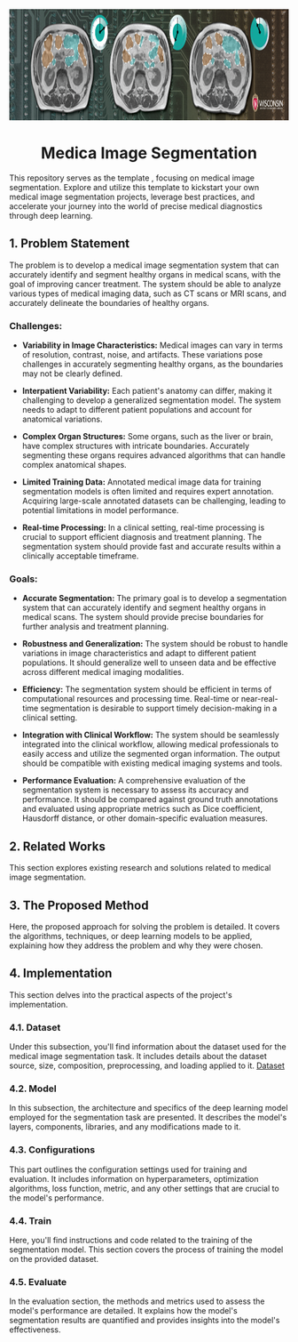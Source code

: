 <div align="center">
  <a href="https://www.kaggle.com/competitions/uw-madison-gi-tract-image-segmentation">
    <img src="cover.png" alt="Logo" width="" height="200">
  </a>

<h1 align="center">Medica Image Segmentation</h1>
</div>

This repository serves as the template , focusing on medical image segmentation. Explore and utilize this template to kickstart your own medical image segmentation projects, leverage best practices, and accelerate your journey into the world of precise medical diagnostics through deep learning.

## 1. Problem Statement
The problem is to develop a medical image segmentation system that can accurately identify and segment healthy organs in medical scans, with the goal of improving cancer treatment. The system should be able to analyze various types of medical imaging data, such as CT scans or MRI scans, and accurately delineate the boundaries of healthy organs.

### Challenges:

* **Variability in Image Characteristics:** Medical images can vary in terms of resolution, contrast, noise, and artifacts. These variations pose challenges in accurately segmenting healthy organs, as the boundaries may not be clearly defined.

* **Interpatient Variability:** Each patient's anatomy can differ, making it challenging to develop a generalized segmentation model. The system needs to adapt to different patient populations and account for anatomical variations.

* **Complex Organ Structures:** Some organs, such as the liver or brain, have complex structures with intricate boundaries. Accurately segmenting these organs requires advanced algorithms that can handle complex anatomical shapes.

* **Limited Training Data:** Annotated medical image data for training segmentation models is often limited and requires expert annotation. Acquiring large-scale annotated datasets can be challenging, leading to potential limitations in model performance.

* **Real-time Processing:** In a clinical setting, real-time processing is crucial to support efficient diagnosis and treatment planning. The segmentation system should provide fast and accurate results within a clinically acceptable timeframe.

### Goals:

* **Accurate Segmentation:** The primary goal is to develop a segmentation system that can accurately identify and segment healthy organs in medical scans. The system should provide precise boundaries for further analysis and treatment planning.

* **Robustness and Generalization:** The system should be robust to handle variations in image characteristics and adapt to different patient populations. It should generalize well to unseen data and be effective across different medical imaging modalities.

* **Efficiency:** The segmentation system should be efficient in terms of computational resources and processing time. Real-time or near-real-time segmentation is desirable to support timely decision-making in a clinical setting.

* **Integration with Clinical Workflow:** The system should be seamlessly integrated into the clinical workflow, allowing medical professionals to easily access and utilize the segmented organ information. The output should be compatible with existing medical imaging systems and tools.

* **Performance Evaluation:** A comprehensive evaluation of the segmentation system is necessary to assess its accuracy and performance. It should be compared against ground truth annotations and evaluated using appropriate metrics such as Dice coefficient, Hausdorff distance, or other domain-specific evaluation measures.

## 2. Related Works
This section explores existing research and solutions related to medical image segmentation. 

## 3. The Proposed Method
Here, the proposed approach for solving the problem is detailed. It covers the algorithms, techniques, or deep learning models to be applied, explaining how they address the problem and why they were chosen.

## 4. Implementation
This section delves into the practical aspects of the project's implementation.

### 4.1. Dataset
Under this subsection, you'll find information about the dataset used for the medical image segmentation task. It includes details about the dataset source, size, composition, preprocessing, and loading applied to it.
[Dataset](https://drive.google.com/file/d/1-2ggesSU3agSBKpH-9siKyyCYfbo3Ixm/view?usp=sharing)

### 4.2. Model
In this subsection, the architecture and specifics of the deep learning model employed for the segmentation task are presented. It describes the model's layers, components, libraries, and any modifications made to it.

### 4.3. Configurations
This part outlines the configuration settings used for training and evaluation. It includes information on hyperparameters, optimization algorithms, loss function, metric, and any other settings that are crucial to the model's performance.

### 4.4. Train
Here, you'll find instructions and code related to the training of the segmentation model. This section covers the process of training the model on the provided dataset.

### 4.5. Evaluate
In the evaluation section, the methods and metrics used to assess the model's performance are detailed. It explains how the model's segmentation results are quantified and provides insights into the model's effectiveness.

